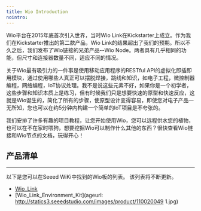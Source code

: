 ```yaml
---
title: Wio Introduction
nointro:
---
```


Wio平台在2015年底首次引入世界，当时Wio Link在Kickstarter上成立。作为我们在Kickstarter推出的第二款产品，Wio Link的结果超出了我们的预期。所以不久之后，我们发布了Wio链接的兄弟产品--Wio Node。两者具有几乎相同的功能，但尺寸和连接器数量不同，适应不同的情况。

关于Wio最有吸引力的一件事是使用移动应用程序的RESTful API的虚拟化即插即用模块，通过使用哪些人真正可以摆脱焊接，跳线和知识，如电子工程，微控制器编程，网络编程，IoT协议处理。我不是说这些元素不好，如果你是一个初学者，这些步骤和知识本质上是练习，但有时候我们只是想要快速的原型和快速反应，这就是Wio诞生的，简化了所有的步骤，使原型设计变得容易，即使您对电子产品一无所知，您也可以在约5分钟内构建一个简单的IoT项目是不夸张的。

我们安排了许多有趣的项目教程，让您开始使用Wio，您可以远程供水您的植物，也可以在不在家时喂狗，想要挖掘Wio可以制作什么其他的东西？很快查看Wio链接和Wio节点的文档，玩得开心！


## 产品清单
---

以下是您可以在Seeed WiKi中找到的Wio板的列表。 该列表将不断更新。


* [Wio_Link](https://seeed.wiki/Wio_Link)
* [Wio_Link_Environment_Kit](ageurl: http://statics3.seeedstudio.com/images/product/110020049 1.jpg)
